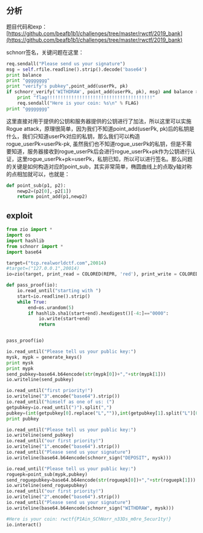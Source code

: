 ## 分析

题目代码和exp：[https://github.com/beafb1b1/challenges/tree/master/rwctf/2019_bank](https://github.com/beafb1b1/challenges/tree/master/rwctf/2019_bank)

schnorr签名，关键问题在这里：
```python
req.sendall("Please send us your signature")
msg = self.rfile.readline().strip().decode('base64')
print balance
print "gggggggg"
print "verify's pubkey",point_add(userPk, pk)
if schnorr_verify('WITHDRAW', point_add(userPk, pk), msg) and balance > 0:
    print "flag!!!!!!!!!!!!!!!!!!!!!!!!!!!!!!!!!!!!!!!"
    req.sendall("Here is your coin: %s\n" % FLAG)
print "gggggggg"
```
这里直接对用于提供的公钥和服务器提供的公钥进行了加法，所以这里可以实施Rogue attack，原理很简单，因为我们不知道point_add(userPk, pk)后的私钥是什么，我们只知道userPk对应的私钥，那么我们可以构造rogue_userPk=userPk-pk, 虽然我们也不知道rogue_userPk的私钥，但是不需要知道，服务器接收到rogue_userPk后会进行rogue_userPk+pk作为公钥进行认证，这里rogue_userPk+pk=userPk，私钥已知，所以可以进行签名。那么问题的关键是如何构造对应的point_sub，其实非常简单，椭圆曲线上的点取y轴对称的点相加就可以，也就是：
```python
def point_sub(p1, p2):
    newp2=(p2[0],-p2[1])
    return point_add(p1,newp2)
```

## exploit

```python
from zio import *
import os
import hashlib
from schnorr import *
import base64

target=("tcp.realworldctf.com",20014)
#target=("127.0.0.1",20014)
io=zio(target, print_read = COLORED(REPR, 'red'), print_write = COLORED(REPR, 'blue'), timeout = 100000)

def pass_proof(io):
    io.read_until("starting with ")
    start=io.readline().strip()
    while True:
        end=os.urandom(5)
        if hashlib.sha1(start+end).hexdigest()[-4:]=="0000":
            io.write(start+end)
            return


pass_proof(io)

io.read_until("Please tell us your public key:")
mysk, mypk = generate_keys()
print mysk
print mypk
send_pubkey=base64.b64encode(str(mypk[0])+","+str(mypk[1]))
io.writeline(send_pubkey)

io.read_until("first priority!")
io.writeline("3".encode("base64").strip())
io.read_until("himself as one of us: (")
getpubkey=io.read_until(")").split(",")
pubkey=(int(getpubkey[0].replace("L","")),int(getpubkey[1].split("L")[0]))
print pubkey

io.read_until("Please tell us your public key:")
io.writeline(send_pubkey)
io.read_until("our first priority!")
io.writeline("1".encode("base64").strip())
io.read_until("Please send us your signature")
io.writeline(base64.b64encode(schnorr_sign("DEPOSIT", mysk)))

io.read_until("Please tell us your public key:")
roguepk=point_sub(mypk,pubkey)
send_roguepubkey=base64.b64encode(str(roguepk[0])+","+str(roguepk[1]))
io.writeline(send_roguepubkey)
io.read_until("our first priority!")
io.writeline("2".encode("base64").strip())
io.read_until("Please send us your signature")
io.writeline(base64.b64encode(schnorr_sign("WITHDRAW", mysk)))

#Here is your coin: rwctf{P1Ain_SChNorr_n33Ds_m0re_5ecur1ty!}
io.interact()
```
